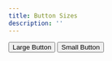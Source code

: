 ```yaml
---
title: Button Sizes
description: ''
---
```


<button type="button" class="pf-c-button is-primary is-large">Large Button</button>
<button type="button" class="pf-c-button is-primary is-small">Small Button</button>
